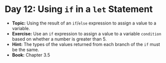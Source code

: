 # Day 12: Using `if` in a `let` Statement

- **Topic:** Using the result of an `if`/`else` expression to assign a value to a variable.
- **Exercise:** Use an `if` expression to assign a value to a variable `condition` based on whether a number is greater than 5.
- **Hint:** The types of the values returned from each branch of the `if` must be the same. 
- **Book:** Chapter 3.5